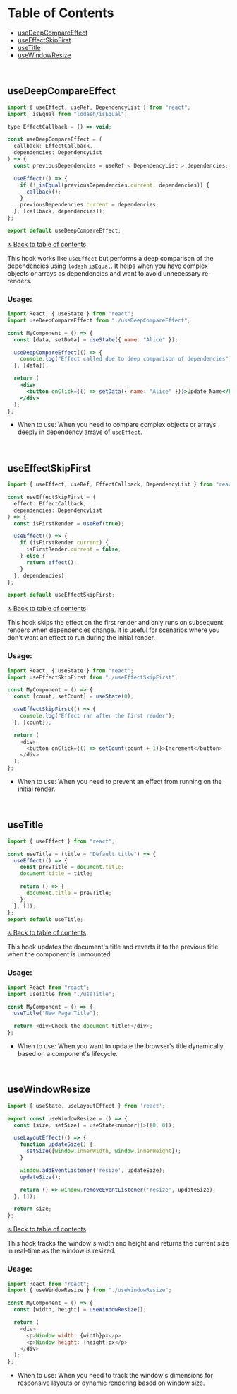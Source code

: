 <!-- TABLE OF CONTENTS -->

<a id="table-of-contents"></a>

# Table of Contents

  <ul>
    <li>
      <a href="#usedeepcompareeffect">useDeepCompareEffect</a>
    </li>
      <li><a href="#useeffectskipfirst">useEffectSkipFirst</a></li>
       <li><a href="#usetitle">useTitle</a></li>
      <li><a href="#usewindowresize">useWindowResize</a></li>
  </ul>

<br />

<!-- useDeepCompareEffect-->

## useDeepCompareEffect

```js
import { useEffect, useRef, DependencyList } from "react";
import _isEqual from "lodash/isEqual";

type EffectCallback = () => void;

const useDeepCompareEffect = (
  callback: EffectCallback,
  dependencies: DependencyList
) => {
  const previousDependencies = useRef < DependencyList > dependencies;

  useEffect(() => {
    if (!_isEqual(previousDependencies.current, dependencies)) {
      callback();
    }
    previousDependencies.current = dependencies;
  }, [callback, dependencies]);
};

export default useDeepCompareEffect;
```

[🔝 Back to table of contents](#table-of-contents)
<br />

This hook works like `useEffect` but performs a deep comparison of the dependencies using `lodash` `isEqual`. It helps when you have complex objects or arrays as dependencies and want to avoid unnecessary re-renders.

### Usage:

```jsx
import React, { useState } from "react";
import useDeepCompareEffect from "./useDeepCompareEffect";

const MyComponent = () => {
  const [data, setData] = useState({ name: "Alice" });

  useDeepCompareEffect(() => {
    console.log("Effect called due to deep comparison of dependencies");
  }, [data]);

  return (
    <div>
      <button onClick={() => setData({ name: "Alice" })}>Update Name</button>
    </div>
  );
};
```

- When to use: When you need to compare complex objects or arrays deeply in dependency arrays of `useEffect`.

<br />

<!-- useEffectSkipFirst-->

## useEffectSkipFirst

```js
import { useEffect, useRef, EffectCallback, DependencyList } from "react";

const useEffectSkipFirst = (
  effect: EffectCallback,
  dependencies: DependencyList
) => {
  const isFirstRender = useRef(true);

  useEffect(() => {
    if (isFirstRender.current) {
      isFirstRender.current = false;
    } else {
      return effect();
    }
  }, dependencies);
};

export default useEffectSkipFirst;
```

[🔝 Back to table of contents](#table-of-contents)
<br />

This hook skips the effect on the first render and only runs on subsequent renders when dependencies change. It is useful for scenarios where you don't want an effect to run during the initial render.

### Usage:

```js
import React, { useState } from "react";
import useEffectSkipFirst from "./useEffectSkipFirst";

const MyComponent = () => {
  const [count, setCount] = useState(0);

  useEffectSkipFirst(() => {
    console.log("Effect ran after the first render");
  }, [count]);

  return (
    <div>
      <button onClick={() => setCount(count + 1)}>Increment</button>
    </div>
  );
};
```

- When to use: When you need to prevent an effect from running on the initial render.

<br />

<!-- useTitle-->

## useTitle

```js
import { useEffect } from "react";

const useTitle = (title = "Default title") => {
  useEffect(() => {
    const prevTitle = document.title;
    document.title = title;

    return () => {
      document.title = prevTitle;
    };
  }, []);
};
export default useTitle;
```

[🔝 Back to table of contents](#table-of-contents)
<br />

This hook updates the document's title and reverts it to the previous title when the component is unmounted.

### Usage:

```js
import React from "react";
import useTitle from "./useTitle";

const MyComponent = () => {
  useTitle("New Page Title");

  return <div>Check the document title!</div>;
};
```

- When to use: When you want to update the browser's title dynamically based on a component's lifecycle.

<br />

<!-- useWindowResize-->

## useWindowResize

```js
import { useState, useLayoutEffect } from 'react';

export const useWindowResize = () => {
  const [size, setSize] = useState<number[]>([0, 0]);

  useLayoutEffect(() => {
    function updateSize() {
      setSize([window.innerWidth, window.innerHeight]);
    }

    window.addEventListener('resize', updateSize);
    updateSize();

    return () => window.removeEventListener('resize', updateSize);
  }, []);

  return size;
};
```

[🔝 Back to table of contents](#table-of-contents)
<br />

This hook tracks the window's width and height and returns the current size in real-time as the window is resized.

### Usage:

```js
import React from "react";
import { useWindowResize } from "./useWindowResize";

const MyComponent = () => {
  const [width, height] = useWindowResize();

  return (
    <div>
      <p>Window width: {width}px</p>
      <p>Window height: {height}px</p>
    </div>
  );
};
```

- When to use: When you need to track the window's dimensions for responsive layouts or dynamic rendering based on window size.

<br />

